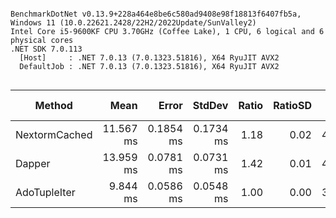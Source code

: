 ```

BenchmarkDotNet v0.13.9+228a464e8be6c580ad9408e98f18813f6407fb5a, Windows 11 (10.0.22621.2428/22H2/2022Update/SunValley2)
Intel Core i5-9600KF CPU 3.70GHz (Coffee Lake), 1 CPU, 6 logical and 6 physical cores
.NET SDK 7.0.113
  [Host]     : .NET 7.0.13 (7.0.1323.51816), X64 RyuJIT AVX2
  DefaultJob : .NET 7.0.13 (7.0.1323.51816), X64 RyuJIT AVX2


```
| Method        | Mean      | Error     | StdDev    | Ratio | RatioSD | Gen0     | Gen1     | Gen2     | Allocated | Alloc Ratio |
|-------------- |----------:|----------:|----------:|------:|--------:|---------:|---------:|---------:|----------:|------------:|
| NextormCached | 11.567 ms | 0.1854 ms | 0.1734 ms |  1.18 |    0.02 | 468.7500 |        - |        - |   2.14 MB |        1.28 |
| Dapper        | 13.959 ms | 0.0781 ms | 0.0731 ms |  1.42 |    0.01 | 453.1250 | 265.6250 | 125.0000 |   2.84 MB |        1.69 |
| AdoTupleIter  |  9.844 ms | 0.0586 ms | 0.0548 ms |  1.00 |    0.00 | 359.3750 |        - |        - |   1.68 MB |        1.00 |
